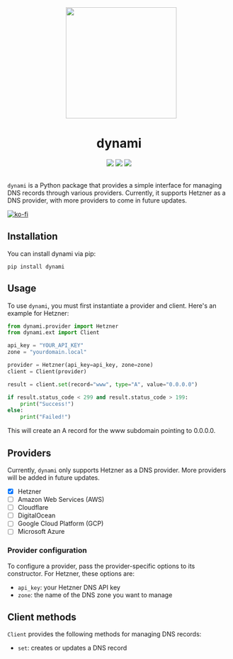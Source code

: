 <div align="center">
    <img src="./.assets/bytesentinel.png" width="250px" style="margin-left: 10px" />
</div>

<h1 align="center">
  dynami
</h1>

<div align="center">
    <img src="https://img.shields.io/github/downloads/bytesentinel-io/dynami/total?style=for-the-badge" />
    <img src="https://img.shields.io/github/last-commit/bytesentinel-io/dynami?color=%231BCBF2&style=for-the-badge" />
    <img src="https://img.shields.io/github/issues/bytesentinel-io/dynami?style=for-the-badge" />
</div>

<br />

`dynami` is a Python package that provides a simple interface for managing DNS records through various providers. Currently, it supports Hetzner as a DNS provider, with more providers to come in future updates.

[![ko-fi](https://ko-fi.com/img/githubbutton_sm.svg)](https://ko-fi.com/Z8Z8JPE9P)

## Installation

You can install dynami via pip:

```shell
pip install dynami
```

## Usage

To use `dynami`, you must first instantiate a provider and client. Here's an example for Hetzner:

```python
from dynami.provider import Hetzner
from dynami.ext import Client

api_key = "YOUR_API_KEY"
zone = "yourdomain.local"

provider = Hetzner(api_key=api_key, zone=zone)
client = Client(provider)

result = client.set(record="www", type="A", value="0.0.0.0")

if result.status_code < 299 and result.status_code > 199:
    print("Success!")
else:
    print("Failed!")

```

This will create an A record for the www subdomain pointing to 0.0.0.0.

## Providers

Currently, `dynami` only supports Hetzner as a DNS provider. More providers will be added in future updates.

- [x] Hetzner
- [ ] Amazon Web Services (AWS)
- [ ] Cloudflare
- [ ] DigitalOcean
- [ ] Google Cloud Platform (GCP)
- [ ] Microsoft Azure

### Provider configuration

To configure a provider, pass the provider-specific options to its constructor. For Hetzner, these options are:

- `api_key`: your Hetzner DNS API key
- `zone`: the name of the DNS zone you want to manage

## Client methods

`Client` provides the following methods for managing DNS records:

- `set`: creates or updates a DNS record
